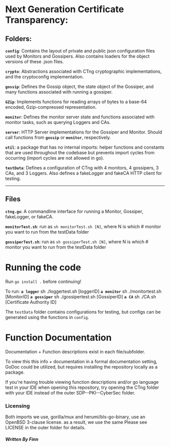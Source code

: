# Next Generation Certificate Transparency:

## Folders:

**`config`**: Contains the layout of private and public json configuration files used by Monitors and Gossipers. Also contains loaders for the object versions of these .json files.

**`crypto`**: Abstractions associated with CTng cryptographic implementations, and the cryptoconfig implementation.

**`gossip`**: Defines the Gossip object, the state object of the Gossiper, and many functions associated with running a gossiper.

**`GZip`**: Implements functions for reading arrays of bytes to a base-64 encoded, Gzip-compressed representation.

**`monitor`**: Defines the monitor server state and functions associated with monitor tasks, such as querying Loggers and CAs.

**`server`**: HTTP Server implementations for the Gossiper and Monitor. Should call functions from **`gossip`** or **`monitor`**, respectively.

**`util`**: a package that has no internal imports: helper functions and constants that are used throughout the codebase but prevents import cycles from occurring (import cycles are not allowed in go).


**`testData`**: Defines a configuration of CTng with 4 monitors, 4 gossipers, 3 CAs, and 3 Loggers. Also defines a fakeLogger and fakeCA HTTP client for testing.
___
## Files

**`ctng.go`**: A commandline interface for running a Monitor, Gossiper, fakeLogger, or fakeCA.

**`monitorTest.sh`**: run as `sh monitorTest.sh [N]`, where N is which # monitor you want to run from the testData folder

**`gossiperTest.sh`**: run as `sh gossiperTest.sh [N]`, where N is which # monitor you want to run from the testData folder

# Running the code

Run `go install .` before continuing!

To run:
**`a logger`**  sh ./loggertest.sh [loggerID] 
**`a monitor`** sh ./monitortest.sh [MonitorID]
**`a gossiper`** sh ./gossipertest.sh [GossiperID]
**`a CA`**  sh ./CA.sh [Certificate Authority ID]

The `testData` folder contains configurations for testing, but configs can be generated using the functions in `config`.


# Function Documentation
Documentation + Function descriptions exist in each file/subfolder.

To view this this info + documentation in a formal documentation setting, GoDoc could be utilized, but requires installing the repository locally as a package.

If you're having trouble viewing function descriptions and/or go language test in your IDE when opening this repository, try opening the CTng folder with your IDE instead of the outer SDP--PKI--CyberSec folder.

### Licensing
Both imports we use, gorilla/mux and herumi/bls-go-binary, use an OpenBSD 3-clause license. as a result, we use the same Please see LICENSE in the outer folder for details.

##### Written By Finn
